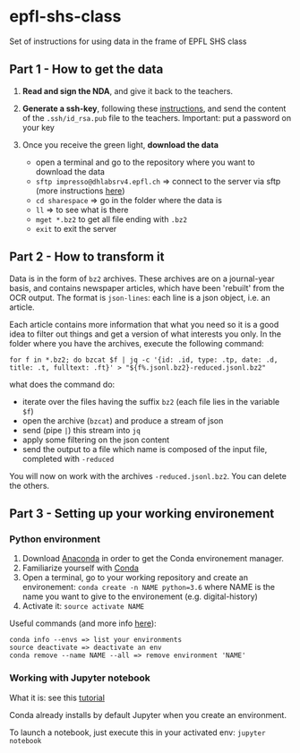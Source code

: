 # epfl-shs-class
Set of instructions for using data in the frame of EPFL SHS class

## Part 1 - How to get the data

1. **Read and sign the NDA**, and give it back to the teachers.

2. **Generate a ssh-key**, following these [instructions](https://www.ssh.com/ssh/keygen/), and send the content of the `.ssh/id_rsa.pub` file to the teachers.
Important: put a password on your key

3. Once you receive the green light, **download the data**
     - open a  terminal and go to the repository where you want to download the data
     - `sftp impresso@dhlabsrv4.epfl.ch` => connect to the server via sftp (more instructions [here](https://www.tecmint.com/sftp-command-examples/)) 
     - `cd sharespace` => go in the folder where the data is
     - `ll`  => to see what is there
     - `mget *.bz2` to get all file ending with `.bz2`
     - `exit` to exit the server

## Part 2 - How to transform it

Data is in the form of `bz2` archives. These archives are on a journal-year basis, and contains newspaper articles, which have been 'rebuilt' from the OCR output. The format is `json-lines`: each line is a json object, i.e. an article.

Each article contains more information that what you need so it is a good idea to filter out things and get a version of what interests you only. In the folder where you have the archives, execute the following command:

`for f in *.bz2; do bzcat $f | jq -c '{id: .id, type: .tp, date: .d, title: .t, fulltext: .ft}' > "${f%.jsonl.bz2}-reduced.jsonl.bz2"`

what does the command do:
- iterate over the files having the suffix `bz2` (each file lies in the variable `$f`)
- open the archive (`bzcat`) and produce a stream of json
- send (pipe `|`) this stream into `jq` 
- apply some filtering on the json content
- send the output to a file which name is composed of the input file, completed with `-reduced`

You will now on work with the archives `-reduced.jsonl.bz2`. You can delete the others.

## Part 3 - Setting up your working environement 

### Python environment 

1. Download [Anaconda](https://www.anaconda.com/distribution/) in order to get the Conda environement manager.
2. Familiarize yourself with [Conda](https://conda.io/docs/user-guide/getting-started.html)
3. Open a terminal, go to your working repository and create an environement:
`conda create -n NAME python=3.6` where NAME is the name you want to give to the environement (e.g. digital-history)
4. Activate it:
`source activate NAME`

Useful commands (and more info [here](https://conda.io/docs/user-guide/tasks/manage-environments.html)):

```
conda info --envs => list your environments
source deactivate => deactivate an env
conda remove --name NAME --all => remove environment 'NAME'
```

### Working with Jupyter notebook

What it is: see this [tutorial](https://www.datacamp.com/community/tutorials/tutorial-jupyter-notebook) 

Conda already installs by default Jupyter when you create an environment. 

To launch a notebook, just execute this in your activated env:
`jupyter notebook`















